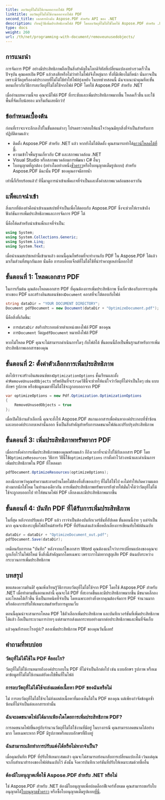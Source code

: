 ```yaml
---
title: ลบวัตถุที่ไม่ได้ใช้งานออกจากไฟล์ PDF
linktitle: ลบวัตถุที่ไม่ได้ใช้งานออกจากไฟล์ PDF
second_title: เอกสารอ้างอิง Aspose.PDF สำหรับ API ของ .NET
description: เรียนรู้วิธีเพิ่มประสิทธิภาพไฟล์ PDF โดยลบวัตถุที่ไม่ได้ใช้โดยใช้ Aspose.PDF สำหรับ .NET คำแนะนำทีละขั้นตอนในการลดขนาดไฟล์และปรับปรุงประสิทธิภาพ
type: docs
weight: 260
url: /th/net/programming-with-document/removeunusedobjects/
---
```

## การแนะนำ

การจัดการ PDF อย่างมีประสิทธิภาพถือเป็นสิ่งสำคัญในโลกดิจิทัลที่เปลี่ยนแปลงอย่างรวดเร็วในปัจจุบัน คุณเคยเปิด PDF แล้วสงสัยหรือไม่ว่าทำไมไฟล์จึงใหญ่มาก ทั้งที่มีเพียงไม่กี่หน้า นั่นอาจเป็นเพราะมีวัตถุหรือองค์ประกอบที่ไม่ได้ใช้ทำให้ไฟล์ยุ่งเหยิง ในบทช่วยสอนนี้ ฉันจะแนะนำคุณทีละขั้นตอนเกี่ยวกับวิธีการลบวัตถุที่ไม่ได้ใช้จากไฟล์ PDF โดยใช้ Aspose.PDF สำหรับ .NET 

เมื่ออ่านบทความนี้จบ คุณจะมีไฟล์ PDF ที่กระชับและเพิ่มประสิทธิภาพมากขึ้น โหลดเร็วขึ้น และใช้พื้นที่จัดเก็บน้อยลง มาเริ่มกันเลยดีกว่า!

## ข้อกำหนดเบื้องต้น

ก่อนที่เราจะเจาะลึกลงไปในขั้นตอนต่างๆ โปรดตรวจสอบให้แน่ใจว่าคุณมีทุกสิ่งที่จำเป็นสำหรับการปฏิบัติตามแล้ว:

-  ติดตั้ง Aspose.PDF สำหรับ .NET แล้ว หากยังไม่ได้ติดตั้ง คุณสามารถทำได้[ดาวน์โหลดได้ที่นี่](https://releases.aspose.com/pdf/net/).
- ความเข้าใจพื้นฐานเกี่ยวกับ C# และสภาพแวดล้อม .NET
- Visual Studio หรือสภาพแวดล้อมการพัฒนา C# อื่นๆ
-  ใบอนุญาตที่ถูกต้อง (อย่างใดอย่างหนึ่ง[ชั่วคราว](https://purchase.aspose.com/temporary-license/)หรือใบอนุญาตเต็มรูปแบบ) สำหรับ Aspose.PDF มิฉะนั้น PDF ของคุณอาจมีลายน้ำ
  
เท่านี้ก็เรียบร้อยแล้ว! ทีนี้มาดูการนำเข้าแพ็คเกจที่จำเป็นและตั้งค่าสภาพแวดล้อมของเรากัน

## แพ็คเกจนำเข้า

สิ่งแรกที่ต้องทำคือนำเข้าเนมสเปซที่จำเป็นเพื่อโต้ตอบกับ Aspose.PDF ซึ่งจะช่วยให้เราเข้าถึงฟังก์ชันการเพิ่มประสิทธิภาพและการจัดการ PDF ได้

นี่คือโค้ดสำหรับนำเข้าแพ็กเกจที่จำเป็น:

```csharp
using System;
using System.Collections.Generic;
using System.Linq;
using System.Text;
```

เมื่อนำเนมสเปซเหล่านี้เข้ามาแล้ว ตอนนี้คุณก็พร้อมที่จะทำงานกับ PDF ใน Aspose.PDF ได้แล้ว มาเริ่มส่วนที่สนุกกันเลย นั่นคือ การลบอ็อบเจ็กต์ที่ไม่ได้ใช้ที่น่ารำคาญเหล่านี้ออกไป!

## ขั้นตอนที่ 1: โหลดเอกสาร PDF

 ในการเริ่มต้น คุณต้องโหลดเอกสาร PDF ที่คุณต้องการเพิ่มประสิทธิภาพ ซึ่งเกี่ยวข้องกับการระบุเส้นทางของ PDF และสร้างอินสแตนซ์ของ`Document` คลาสที่จะโต้ตอบกับไฟล์

```csharp
string dataDir = "YOUR DOCUMENT DIRECTORY";
Document pdfDocument = new Document(dataDir + "OptimizeDocument.pdf");
```

นี่คือสิ่งที่เกิดขึ้น:
-  การ`dataDir` สตริงประกอบด้วยตำแหน่งของไฟล์ PDF ของคุณ
-  การ`Document` วัตถุ`pdfDocument` หมายถึงไฟล์ PDF

หากไม่โหลด PDF คุณจะไม่สามารถดำเนินการใดๆ กับไฟล์ได้ ขั้นตอนนี้ถือเป็นพื้นฐานสำหรับการเพิ่มประสิทธิภาพเอกสารของคุณ

## ขั้นตอนที่ 2: ตั้งค่าตัวเลือกการเพิ่มประสิทธิภาพ

 ต่อไปเราจะสร้างอินสแตนซ์ของ`OptimizationOptions` ชั้นเรียนและตั้งค่า`RemoveUnusedObjects` ทรัพย์สินที่จะ`true`วิธีนี้จะช่วยให้แน่ใจว่าวัตถุที่ไม่จำเป็นใดๆ เช่น แบบอักษร รูปภาพ หรือข้อมูลเมตาที่ไม่ได้ใช้จะถูกลบออกจาก PDF

```csharp
var optimizeOptions = new Pdf.Optimization.OptimizationOptions
{
    RemoveUnusedObjects = true
};
```

เมื่อเปิดใช้งานตัวเลือกนี้ คุณจะสั่งให้ Aspose.PDF สแกนเอกสารเพื่อค้นหาองค์ประกอบที่ซ้ำซ้อนและลบองค์ประกอบเหล่านั้นออก ซึ่งเป็นสิ่งสำคัญสำหรับการลดขนาดไฟล์และปรับปรุงประสิทธิภาพ

## ขั้นตอนที่ 3: เพิ่มประสิทธิภาพทรัพยากร PDF

 เมื่อการตั้งค่าการเพิ่มประสิทธิภาพของคุณพร้อมแล้ว ก็ถึงเวลาที่จะนำไปใช้กับเอกสาร PDF โดยใช้`OptimizeResources` วิธีการ วิธีนี้ใช้`optimizeOptions` เราตั้งค่าไว้ล่วงหน้าและดำเนินการเพิ่มประสิทธิภาพใน PDF ที่โหลดมา

```csharp
pdfDocument.OptimizeResources(optimizeOptions);
```

ลองนึกภาพว่าคุณทำความสะอาดบ้านโดยไม่ต้องทิ้งสิ่งของเก่าๆ ที่ไม่ได้ใช้ไป คงไม่ทำให้เกิดความแตกต่างมากนักใช่ไหม ในทำนองเดียวกัน การเพิ่มประสิทธิภาพทรัพยากรยังช่วยให้มั่นใจได้ว่าวัตถุที่ไม่ได้ใช้จะถูกลบออกไป ทำให้ขนาดไฟล์ PDF เล็กลงและมีประสิทธิภาพมากขึ้น

## ขั้นตอนที่ 4: บันทึก PDF ที่ได้รับการเพิ่มประสิทธิภาพ

ในที่สุด หลังจากปรับแต่ง PDF แล้ว เราจำเป็นต้องบันทึกเวอร์ชันที่อัปเดต ขั้นตอนนี้ง่าย ๆ แต่จำเป็นมาก คุณจะต้องระบุชื่อไฟล์ใหม่สำหรับ PDF ที่ปรับแต่งแล้วเพื่อหลีกเลี่ยงการเขียนทับไฟล์ต้นฉบับ

```csharp
dataDir = dataDir + "OptimizeDocument_out.pdf";
pdfDocument.Save(dataDir);
```

เหมือนกับการกด "บันทึก" หลังจากแก้ไขเอกสาร Word คุณต้องแน่ใจว่าการเปลี่ยนแปลงของคุณจะถูกเก็บไว้ในไฟล์ใหม่ ซึ่งสิ่งนี้สำคัญมากโดยเฉพาะ เพราะเราไม่อยากสูญเสีย PDF ต้นฉบับระหว่างกระบวนการเพิ่มประสิทธิภาพ

## บทสรุป

ขอแสดงความยินดี! คุณเพิ่งเรียนรู้วิธีการลบวัตถุที่ไม่ได้ใช้จาก PDF โดยใช้ Aspose.PDF สำหรับ .NET เมื่อทำตามขั้นตอนเหล่านี้ คุณจะได้ PDF ที่สะอาดขึ้นและมีประสิทธิภาพมากขึ้น มีขนาดเล็กลง และโหลดได้เร็วขึ้น ซึ่งเป็นเทคนิคที่จำเป็น โดยเฉพาะอย่างยิ่งหากคุณต้องจัดการ PDF จำนวนมากหรือต้องการปรับให้เหมาะสมสำหรับการดูบนเว็บ

ตอนนี้คุณน่าจะสามารถโหลด PDF ใช้ตัวเลือกเพิ่มประสิทธิภาพ และบันทึกเวอร์ชันที่เพิ่มประสิทธิภาพได้แล้ว ถือเป็นกระบวนการง่ายๆ แต่สามารถส่งผลกระทบอย่างมากต่อประสิทธิภาพและพื้นที่จัดเก็บ

แล้วคุณยังรออะไรอยู่ล่ะ? ลองเพิ่มประสิทธิภาพ PDF ของคุณวันนี้เลย!

## คำถามที่พบบ่อย

### วัตถุที่ไม่ได้ใช้ใน PDF คืออะไร?
วัตถุที่ไม่ได้ใช้งานหมายถึงองค์ประกอบใน PDF ที่ไม่จำเป็นอีกต่อไป เช่น แบบอักษร รูปภาพ หรือเมตาข้อมูลที่ไม่ได้ใช้งานแต่ยังคงใช้พื้นที่ในไฟล์

### การลบวัตถุที่ไม่ได้ใช้จะส่งผลต่อเนื้อหา PDF ของฉันหรือไม่
ไม่ การลบวัตถุที่ไม่ได้ใช้จะไม่ส่งผลต่อเนื้อหาที่มองเห็นได้ใน PDF ของคุณ แต่เพียงกำจัดข้อมูลซ้ำซ้อนที่ไม่จำเป็นต่อเอกสารเท่านั้น

### ฉันจะลดขนาดไฟล์ได้มากเพียงใดโดยการเพิ่มประสิทธิภาพ PDF?
การลดขนาดไฟล์ขึ้นอยู่กับจำนวนวัตถุที่ไม่ได้ใช้งานที่มีอยู่ ในบางกรณี คุณสามารถลดขนาดได้อย่างมาก โดยเฉพาะหาก PDF มีรูปภาพหรือแบบอักษรที่ฝังอยู่

### ฉันสามารถเลิกทำการปรับแต่งได้หรือไม่หากจำเป็น?
เมื่อคุณบันทึก PDF ที่ปรับให้เหมาะสมแล้ว คุณจะไม่สามารถย้อนกลับการเปลี่ยนแปลงได้ เว้นแต่คุณจะเก็บสำเนาสำรองของไฟล์ต้นฉบับไว้ ดังนั้น จึงควรบันทึกเวอร์ชันที่ปรับให้เหมาะสมด้วยชื่ออื่น

### ต้องมีใบอนุญาตเพื่อใช้ Aspose.PDF สำหรับ .NET หรือไม่
 ใช่ Aspose.PDF สำหรับ .NET ต้องมีใบอนุญาตเพื่อปลดล็อกฟีเจอร์ทั้งหมด คุณสามารถขอรับใบอนุญาตได้[ใบอนุญาตชั่วคราว](https://purchase.aspose.com/temporary-license/) หรือซื้อใบอนุญาตเต็มรูปแบบ[ที่นี่](https://purchase.aspose.com/buy).
